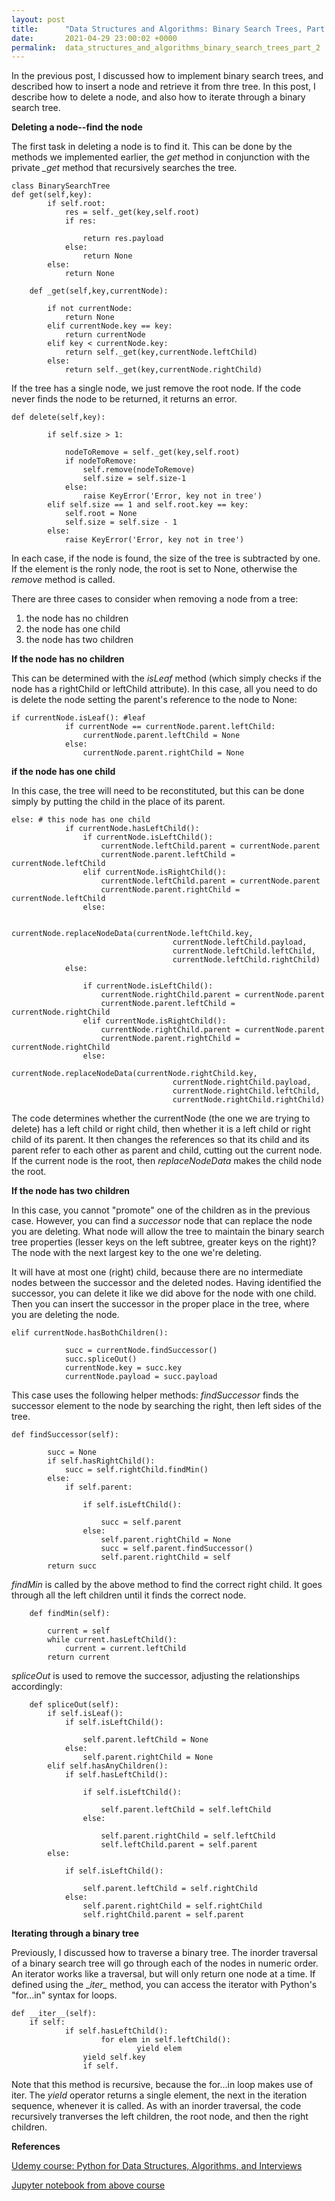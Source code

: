 ```yaml
---
layout: post
title:      "Data Structures and Algorithms: Binary Search Trees, Part 2"
date:       2021-04-29 23:00:02 +0000
permalink:  data_structures_and_algorithms_binary_search_trees_part_2
---
```



In the previous post, I discussed how to implement binary search trees, and described how to insert a node and retrieve it from thre tree. In this post, I describe how to delete a node,
and also how to iterate through a binary search tree.

**Deleting a node--find the node**

The first task in deleting a node is to find it. This can be done by the methods we implemented earlier, the *get* method in conjunction with the private *\_get* method that recursively searches the tree.
```
class BinarySearchTree
def get(self,key):
        if self.root:
            res = self._get(key,self.root)
            if res:
                
                return res.payload
            else:
                return None
        else:
            return None

    def _get(self,key,currentNode):
        
        if not currentNode:
            return None
        elif currentNode.key == key:
            return currentNode
        elif key < currentNode.key:
            return self._get(key,currentNode.leftChild)
        else:
            return self._get(key,currentNode.rightChild)
```
If the tree has a single node, we just remove the root node. If the code never finds the node to be returned, it returns an error.
```
def delete(self,key):
        
        if self.size > 1:
            
            nodeToRemove = self._get(key,self.root)
            if nodeToRemove:
                self.remove(nodeToRemove)
                self.size = self.size-1
            else:
                raise KeyError('Error, key not in tree')
        elif self.size == 1 and self.root.key == key:
            self.root = None
            self.size = self.size - 1
        else:
            raise KeyError('Error, key not in tree')
```
In each case, if the node is found, the size of the tree is subtracted by one. If the element is the ronly node, the root is set to None, otherwise the *remove* method is called.

There are three cases to consider when removing a node from a tree:
1. the node has no children
2. the node has one child
3. the node has two children

**If the node has no children**

This can be determined with the *isLeaf* method (which simply checks if the node has a rightChild or leftChild attribute). In this case, all you need to do is delete the node setting the parent's reference to the node to None:
```
if currentNode.isLeaf(): #leaf
            if currentNode == currentNode.parent.leftChild:
                currentNode.parent.leftChild = None
            else:
                currentNode.parent.rightChild = None
```
**if the node has one child**

In this case, the tree will need to be reconstituted, but this can be done simply by putting the child in the place of its parent. 
```
else: # this node has one child
            if currentNode.hasLeftChild():
                if currentNode.isLeftChild():
                    currentNode.leftChild.parent = currentNode.parent
                    currentNode.parent.leftChild = currentNode.leftChild
                elif currentNode.isRightChild():
                    currentNode.leftChild.parent = currentNode.parent
                    currentNode.parent.rightChild = currentNode.leftChild
                else:
                
                    currentNode.replaceNodeData(currentNode.leftChild.key,
                                    currentNode.leftChild.payload,
                                    currentNode.leftChild.leftChild,
                                    currentNode.leftChild.rightChild)
            else:
                
                if currentNode.isLeftChild():
                    currentNode.rightChild.parent = currentNode.parent
                    currentNode.parent.leftChild = currentNode.rightChild
                elif currentNode.isRightChild():
                    currentNode.rightChild.parent = currentNode.parent
                    currentNode.parent.rightChild = currentNode.rightChild
                else:
                    currentNode.replaceNodeData(currentNode.rightChild.key,
                                    currentNode.rightChild.payload,
                                    currentNode.rightChild.leftChild,
                                    currentNode.rightChild.rightChild)
```
The code determines whether the currentNode (the one we are trying to delete) has a left child or right child, then whether it is a left child or right child of its parent. It then changes the references so that its child and its parent refer to each other as parent and child, cutting out the current node. If the current node is the root, then *replaceNodeData* makes the child node the root.

**If the node has two children**

In this case, you cannot "promote" one of the children as in the previous case. However, you can find a *successor* node that can replace the node you are deleting. What node will allow the tree to maintain the binary search tree properties (lesser keys on the left subtree, greater keys on the right)? The node with the next largest key to the one we're deleting.

It will have at most one (right) child, because there are no intermediate nodes between the successor and the deleted nodes. Having identified the successor, you can delete it like we did above for the node with one child. Then you can insert the successor in the proper place in the tree, where you are deleting the node.
```
elif currentNode.hasBothChildren():
            
            succ = currentNode.findSuccessor()
            succ.spliceOut()
            currentNode.key = succ.key
            currentNode.payload = succ.payload
```
This case uses the following helper methods:
*findSuccessor* finds the successor element to the node by searching the right, then left sides of the tree.
```
def findSuccessor(self):
        
        succ = None
        if self.hasRightChild():
            succ = self.rightChild.findMin()
        else:
            if self.parent:
                
                if self.isLeftChild():
                    
                    succ = self.parent
                else:
                    self.parent.rightChild = None
                    succ = self.parent.findSuccessor()
                    self.parent.rightChild = self
        return succ
```
*findMin* is called by the above method to find the correct right child. It goes through all the left children until it finds the correct node.
```
    def findMin(self):
        
        current = self
        while current.hasLeftChild():
            current = current.leftChild
        return current
```
*spliceOut* is used to remove the successor, adjusting the relationships accordingly:
```
    def spliceOut(self):
        if self.isLeaf():
            if self.isLeftChild():
                
                self.parent.leftChild = None
            else:
                self.parent.rightChild = None
        elif self.hasAnyChildren():
            if self.hasLeftChild():
                
                if self.isLeftChild():
                    
                    self.parent.leftChild = self.leftChild
                else:
                    
                    self.parent.rightChild = self.leftChild
                    self.leftChild.parent = self.parent
        else:
                    
            if self.isLeftChild():
                        
                self.parent.leftChild = self.rightChild
            else:
                self.parent.rightChild = self.rightChild
                self.rightChild.parent = self.parent
```
**Iterating through a binary tree**

Previously, I discussed how to traverse a binary tree. The inorder traversal of a binary search tree will go through each of the nodes in numeric order. An iterator works like a traversal, but will only return one node at a time. If defined using the \__iter\__ method, you can access the iterator with Python's "for...in" syntax for loops.
```
def __iter__(self):
    if self:
		    if self.hasLeftChild():
				    for elem in self.leftChild():
						    yield elem
				yield self.key
				if self.
```
Note that this method is recursive, because the for...in loop makes use of iter. The *yield* operator returns a single element, the next in the iteration sequence, whenever it is called. As with an inorder traversal, the code recursively tranverses the left children, the root node, and then the right children.

**References**

[Udemy course: Python for Data Structures, Algorithms, and Interviews](https://www.udemy.com/course/python-for-data-structures-algorithms-and-interviews/learn/lecture/4460706#overview)

[Jupyter notebook from above course](https://nbviewer.jupyter.org/github/jmportilla/Python-for-Algorithms--Data-Structures--and-Interviews/blob/master/Trees/Binary%20Search%20Trees.ipynb)

